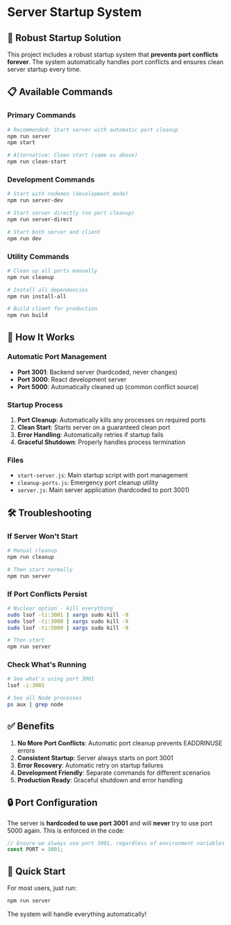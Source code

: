 # Server Startup System

## 🚀 Robust Startup Solution

This project includes a robust startup system that **prevents port conflicts forever**. The system automatically handles port conflicts and ensures clean server startup every time.

## 📋 Available Commands

### Primary Commands
```bash
# Recommended: Start server with automatic port cleanup
npm run server
npm start

# Alternative: Clean start (same as above)
npm run clean-start
```

### Development Commands
```bash
# Start with nodemon (development mode)
npm run server-dev

# Start server directly (no port cleanup)
npm run server-direct

# Start both server and client
npm run dev
```

### Utility Commands
```bash
# Clean up all ports manually
npm run cleanup

# Install all dependencies
npm run install-all

# Build client for production
npm run build
```

## 🔧 How It Works

### Automatic Port Management
- **Port 3001**: Backend server (hardcoded, never changes)
- **Port 3000**: React development server
- **Port 5000**: Automatically cleaned up (common conflict source)

### Startup Process
1. **Port Cleanup**: Automatically kills any processes on required ports
2. **Clean Start**: Starts server on a guaranteed clean port
3. **Error Handling**: Automatically retries if startup fails
4. **Graceful Shutdown**: Properly handles process termination

### Files
- `start-server.js`: Main startup script with port management
- `cleanup-ports.js`: Emergency port cleanup utility
- `server.js`: Main server application (hardcoded to port 3001)

## 🛠️ Troubleshooting

### If Server Won't Start
```bash
# Manual cleanup
npm run cleanup

# Then start normally
npm run server
```

### If Port Conflicts Persist
```bash
# Nuclear option - kill everything
sudo lsof -ti:3001 | xargs sudo kill -9
sudo lsof -ti:3000 | xargs sudo kill -9
sudo lsof -ti:5000 | xargs sudo kill -9

# Then start
npm run server
```

### Check What's Running
```bash
# See what's using port 3001
lsof -i:3001

# See all Node processes
ps aux | grep node
```

## ✅ Benefits

1. **No More Port Conflicts**: Automatic port cleanup prevents EADDRINUSE errors
2. **Consistent Startup**: Server always starts on port 3001
3. **Error Recovery**: Automatic retry on startup failures
4. **Development Friendly**: Separate commands for different scenarios
5. **Production Ready**: Graceful shutdown and error handling

## 🔒 Port Configuration

The server is **hardcoded to use port 3001** and will **never** try to use port 5000 again. This is enforced in the code:

```javascript
// Ensure we always use port 3001, regardless of environment variables
const PORT = 3001;
```

## 🎯 Quick Start

For most users, just run:
```bash
npm run server
```

The system will handle everything automatically! 
